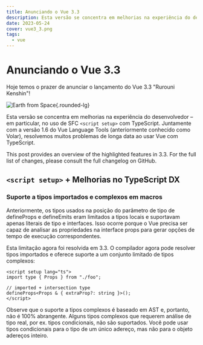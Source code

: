 ```yaml
---
title: Anunciando o Vue 3.3
description: Esta versão se concentra em melhorias na experiência do desenvolvedor e correções de bugs.
date: 2023-05-24
cover: vue3_3.png
tags:
  - vue
---
```


# Anunciando o Vue 3.3

Hoje temos o prazer de anunciar o lançamento do Vue 3.3 "Rurouni Kenshin"!

![Earth from Space](/images/blog/vue3_3.png){.rounded-lg}

Esta versão se concentra em melhorias na experiência do desenvolvedor – em particular, no uso de SFC `<script setup>` com TypeScript. Juntamente com a versão 1.6 do Vue Language Tools (anteriormente conhecido como Volar), resolvemos muitos problemas de longa data ao usar Vue com TypeScript.

This post provides an overview of the highlighted features in 3.3. For the full list of changes, please consult the full changelog on GitHub.

## `<script setup>` + Melhorias no TypeScript DX

### Suporte a tipos importados e complexos em macros

Anteriormente, os tipos usados ​​na posição do parâmetro de tipo de defineProps e defineEmits eram limitados a tipos locais e suportavam apenas literais de tipo e interfaces. Isso ocorre porque o Vue precisa ser capaz de analisar as propriedades na interface props para gerar opções de tempo de execução correspondentes.

Esta limitação agora foi resolvida em 3.3. O compilador agora pode resolver tipos importados e oferece suporte a um conjunto limitado de tipos complexos:


```vue
<script setup lang="ts">
import type { Props } from "./foo";

// imported + intersection type
defineProps<Props & { extraProp?: string }>();
</script>
```

Observe que o suporte a tipos complexos é baseado em AST e, portanto, não é 100% abrangente. Alguns tipos complexos que requerem análise de tipo real, por ex. tipos condicionais, não são suportados. Você pode usar tipos condicionais para o tipo de um único adereço, mas não para o objeto adereços inteiro.